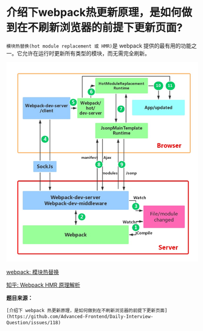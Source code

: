 # 介绍下webpack热更新原理，是如何做到在不刷新浏览器的前提下更新页面?

`模块热替换(hot module replacement 或 HMR)`是 webpack 提供的最有用的功能之一。它允许在运行时更新所有类型的模块，而无需完全刷新。

![Image](image/webpack-hot.jpg)

[webpack: 模块热替换](https://webpack.docschina.org/guides/hot-module-replacement/)

[知乎: Webpack HMR 原理解析](https://zhuanlan.zhihu.com/p/30669007)

**题目来源：**

    [介绍下 webpack 热更新原理，是如何做到在不刷新浏览器的前提下更新页面](https://github.com/Advanced-Frontend/Daily-Interview-Question/issues/118)